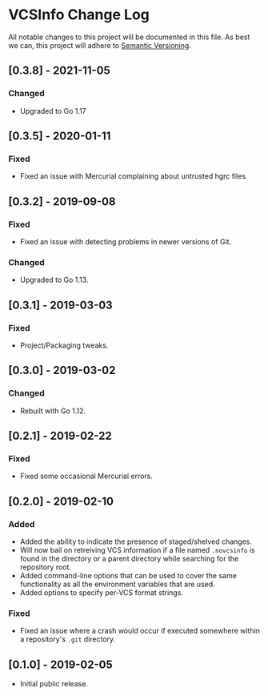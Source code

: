 # VCSInfo Change Log

All notable changes to this project will be documented in this file. As best we
can, this project will adhere to [Semantic Versioning](https://semver.org).


## [0.3.8] - 2021-11-05

### Changed

* Upgraded to Go 1.17


## [0.3.5] - 2020-01-11

### Fixed

* Fixed an issue with Mercurial complaining about untrusted hgrc files.


## [0.3.2] - 2019-09-08

### Fixed

* Fixed an issue with detecting problems in newer versions of Git.

### Changed

* Upgraded to Go 1.13.


## [0.3.1] - 2019-03-03

### Fixed

* Project/Packaging tweaks.


## [0.3.0] - 2019-03-02

### Changed

* Rebuilt with Go 1.12.


## [0.2.1] - 2019-02-22

### Fixed

* Fixed some occasional Mercurial errors.


## [0.2.0] - 2019-02-10

### Added

* Added the ability to indicate the presence of staged/shelved changes.
* Will now bail on retreiving VCS information if a file named ``.novcsinfo`` is
  found in the directory or a parent directory while searching for the
  repository root.
* Added command-line options that can be used to cover the same functionality
  as all the environment variables that are used.
* Added options to specify per-VCS format strings.

### Fixed

* Fixed an issue where a crash would occur if executed somewhere within a
  repository's ``.git`` directory.


## [0.1.0] - 2019-02-05

* Initial public release.

